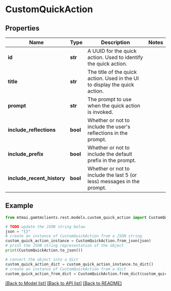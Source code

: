 # CustomQuickAction


## Properties

Name | Type | Description | Notes
------------ | ------------- | ------------- | -------------
**id** | **str** | A UUID for the quick action. Used to identify the quick action. | 
**title** | **str** | The title of the quick action. Used in the UI to display the quick action. | 
**prompt** | **str** | The prompt to use when the quick action is invoked. | 
**include_reflections** | **bool** | Whether or not to include the user&#39;s reflections in the prompt. | 
**include_prefix** | **bool** | Whether or not to include the default prefix in the prompt. | 
**include_recent_history** | **bool** | Whether or not to include the last 5 (or less) messages in the prompt. | 

## Example

```python
from mtmai.gomtmclients.rest.models.custom_quick_action import CustomQuickAction

# TODO update the JSON string below
json = "{}"
# create an instance of CustomQuickAction from a JSON string
custom_quick_action_instance = CustomQuickAction.from_json(json)
# print the JSON string representation of the object
print(CustomQuickAction.to_json())

# convert the object into a dict
custom_quick_action_dict = custom_quick_action_instance.to_dict()
# create an instance of CustomQuickAction from a dict
custom_quick_action_from_dict = CustomQuickAction.from_dict(custom_quick_action_dict)
```
[[Back to Model list]](../README.md#documentation-for-models) [[Back to API list]](../README.md#documentation-for-api-endpoints) [[Back to README]](../README.md)


